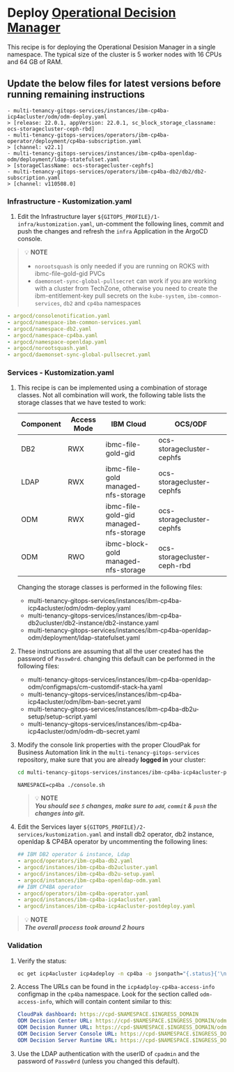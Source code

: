 # Deploy [Operational Decision Manager](https://www.ibm.com/products/operational-decision-manager)

This recipe is for deploying the Operational Desision Manager in a single namespace. The typical size of the cluster is 5 worker nodes with 16 CPUs and 64 GB of RAM.
## Update the below files for latest versions before running remaining instructions
    - multi-tenancy-gitops-services/instances/ibm-cp4ba-icp4acluster/odm/odm-deploy.yaml 
    > [release: 22.0.1, appVersion: 22.0.1, sc_block_storage_classname: ocs-storagecluster-ceph-rbd]
    - multi-tenancy-gitops-services/operators/ibm-cp4ba-operator/deployment/cp4ba-subscription.yaml
    > [channel: v22.1]
    - multi-tenancy-gitops-services/instances/ibm-cp4ba-openldap-odm/deployment/ldap-statefulset.yaml
    > [storageClassName: ocs-storagecluster-cephfs]
    - multi-tenancy-gitops-services/operators/ibm-cp4ba-db2/db2/db2-subscription.yaml
    > [channel: v110508.0]

### Infrastructure - Kustomization.yaml
1. Edit the Infrastructure layer `${GITOPS_PROFILE}/1-infra/kustomization.yaml`, un-comment the following lines, commit and push the changes and refresh the `infra` Application in the ArgoCD console.

>  💡 **NOTE**  
>  - `norootsquash` is only needed if you are running on ROKS with ibmc-file-gold-gid PVCs
>  - `daemonset-sync-global-pullsecret` can work if you are working with a cluster from TechZone, otherwise you need to create the ibm-entitlement-key pull secrets on the `kube-system`, `ibm-common-services`, `db2` and `cp4ba` namespaces


```yaml
- argocd/consolenotification.yaml
- argocd/namespace-ibm-common-services.yaml
- argocd/namespace-db2.yaml
- argocd/namespace-cp4ba.yaml
- argocd/namespace-openldap.yaml
- argocd/norootsquash.yaml
- argocd/daemonset-sync-global-pullsecret.yaml
```
    

### Services - Kustomization.yaml

1. This recipe is can be implemented using a combination of storage classes. Not all combination will work, the following table lists the storage classes that we have tested to work:

    | Component | Access Mode | IBM Cloud | OCS/ODF |
    | --- | --- | --- | --- |
    | DB2 | RWX | ibmc-file-gold-gid | ocs-storagecluster-cephfs |
    | LDAP | RWX | ibmc-file-gold <br/> managed-nfs-storage | ocs-storagecluster-cephfs |
    | ODM | RWX | ibmc-file-gold-gid <br/> managed-nfs-storage | ocs-storagecluster-cephfs |
    | ODM | RWO | ibmc-block-gold <br/> managed-nfs-storage | ocs-storagecluster-ceph-rbd |

    Changing the storage classes is performed in the following files:
    - multi-tenancy-gitops-services/instances/ibm-cp4ba-icp4acluster/odm/odm-deploy.yaml
    - multi-tenancy-gitops-services/instances/ibm-cp4ba-db2ucluster/db2-instance/db2-instance.yaml
    - multi-tenancy-gitops-services/instances/ibm-cp4ba-openldap-odm/deployment/ldap-statefulset.yaml

1. These instructions are assuming that all the user created has the password of `Passw0rd`. changing this default can be performed in the following files:
    - multi-tenancy-gitops-services/instances/ibm-cp4ba-openldap-odm/configmaps/cm-customdif-stack-ha.yaml
    - multi-tenancy-gitops-services/instances/ibm-cp4ba-icp4acluster/odm/ibm-ban-secret.yaml
    - multi-tenancy-gitops-services/instances/ibm-cp4ba-db2u-setup/setup-script.yaml
    - multi-tenancy-gitops-services/instances/ibm-cp4ba-icp4acluster/odm/odm-db-secret.yaml

1. Modify the console link properties with the proper CloudPak for Business Automation link in the `multi-tenancy-gitops-services` repository, make sure that you are already **logged in** your cluster:

    ```bash
    cd multi-tenancy-gitops-services/instances/ibm-cp4ba-icp4acluster-postdeploy/post-deploy
    ```
    ```
    NAMESPACE=cp4ba ./console.sh
    ```
    >  💡 **NOTE**  
    >  ***You should see `5` changes, make sure to `add`, `commit` & `push` the changes into git.***

1. Edit the Services layer `${GITOPS_PROFILE}/2-services/kustomization.yaml` and install db2 operator, db2 instance, openldap & CP4BA operator  by uncommenting the following lines: 
   
    ```yaml
    ## IBM DB2 operator & instance, Ldap
    - argocd/operators/ibm-cp4ba-db2.yaml
    - argocd/instances/ibm-cp4ba-db2ucluster.yaml
    - argocd/instances/ibm-cp4ba-db2u-setup.yaml
    - argocd/instances/ibm-cp4ba-openldap-odm.yaml
    ## IBM CP4BA operator
    - argocd/operators/ibm-cp4ba-operator.yaml
    - argocd/instances/ibm-cp4ba-icp4acluster.yaml
    - argocd/instances/ibm-cp4ba-icp4acluster-postdeploy.yaml 
    ```
  >  💡 **NOTE**  
  > ***The overall process took around 2 hours***


### Validation
1.  Verify the status:
    ```bash
    oc get icp4acluster icp4adeploy -n cp4ba -o jsonpath="{.status}{'\n'}" | jq
    ```
1. Access The URLs can be found in the `icp4adploy-cp4ba-access-info` configmap in the `cp4ba` namespace. Look for the section called `odm-access-info`, which will contain content similar to this:
    ```yaml
    CloudPak dashboard: https://cpd-$NAMESPACE.$INGRESS_DOMAIN
    ODM Decision Center URL: https://cpd-$NAMESPACE.$INGRESS_DOMAIN/odm/decisioncenter
    ODM Decision Runner URL: https://cpd-$NAMESPACE.$INGRESS_DOMAIN/odm/DecisionRunner
    ODM Decision Server Console URL: https://cpd-$NAMESPACE.$INGRESS_DOMAIN/odm/res
    ODM Decision Server Runtime URL: https://cpd-$NAMESPACE.$INGRESS_DOMAIN/odm/DecisionService
    ```

1. Use the LDAP authentication with the userID of `cpadmin` and the password of `Passw0rd` (unless you changed this default).
